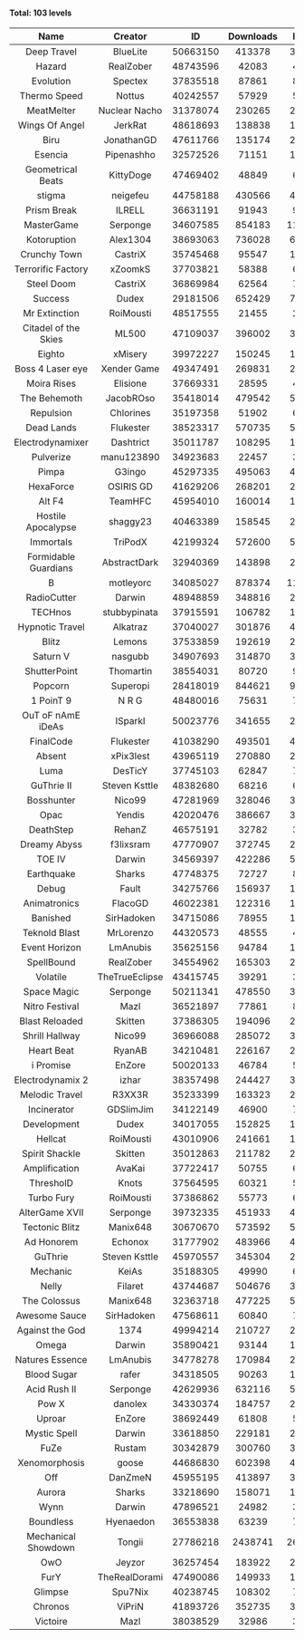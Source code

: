 #### Total: 103 levels

| Name | Creator | ID | Downloads | Likes |
|:---:|:---:|:---:|:---:|:---:|
| Deep Travel | BlueLite | 50663150 | 413378 | 35028
| Hazard | RealZober | 48743596 | 42083 | 4608
| Evolution | Spectex | 37835518 | 87861 | 8831
| Thermo Speed | Nottus | 40242557 | 57929 | 5362
| MeatMelter | Nuclear Nacho | 31378074 | 230265 | 24453
| Wings Of Angel | JerkRat | 48618693 | 138838 | 14857
| Biru | JonathanGD | 47611766 | 135174 | 21086
| Esencia | Pipenashho | 32572526 | 71151 | 10495
| Geometrical Beats | KittyDoge | 47469402 | 48849 | 6377
| stigma | neigefeu | 44758188 | 430566 | 49585
| Prism Break | ILRELL | 36631191 | 91943 | 9701
| MasterGame | Serponge | 34607585 | 854183 | 114669
| Kotoruption | Alex1304 | 38693063 | 736028 | 65437
| Crunchy Town | CastriX | 35745468 | 95547 | 13333
| Terrorific Factory | xZoomkS | 37703821 | 58388 | 6059
| Steel Doom | CastriX | 36869984 | 62564 | 7663
| Success | Dudex | 29181506 | 652429 | 74828
| Mr Extinction | RoiMousti | 48517555 | 21455 | 2495
| Citadel of the Skies | ML500 | 47109037 | 396002 | 31194
| Eighto | xMisery | 39972227 | 150245 | 13207
| Boss 4 Laser eye | Xender Game | 49347491 | 269831 | 23812
| Moira Rises | Elisione | 37669331 | 28595 | 4367
| The Behemoth | JacobROso | 35418014 | 479542 | 55826
| Repulsion | Chlorines | 35197358 | 51902 | 6931
| Dead Lands | Flukester | 38523317 | 570735 | 58236
| Electrodynamixer | Dashtrict | 35011787 | 108295 | 15811
| Pulverize | manu123890 | 34923683 | 22457 | 3587
| Pimpa | G3ingo | 45297335 | 495063 | 40916
| HexaForce | OSIRIS GD | 41629206 | 268201 | 21032
| Alt F4 | TeamHFC | 45954010 | 160014 | 13269
| Hostile Apocalypse | shaggy23 | 40463389 | 158545 | 24452
| Immortals | TriPodX | 42199324 | 572600 | 50336
| Formidable Guardians | AbstractDark | 32940369 | 143898 | 20856
| B | motleyorc | 34085027 | 878374 | 111169
| RadioCutter | Darwin | 48948859 | 348816 | 24460
| TECHnos | stubbypinata | 37915591 | 106782 | 12313
| Hypnotic Travel | Alkatraz | 37040027 | 301876 | 43020
| Blitz | Lemons | 37533859 | 192619 | 23533
| Saturn V | nasgubb | 34907693 | 314870 | 39468
| ShutterPoint | Thomartin | 38554031 | 80720 | 9228
| Popcorn | Superopi | 28418019 | 844621 | 95392
| 1 PoinT 9 | N R G | 48480016 | 75631 | 7502
| OuT oF nAmE iDeAs | ISparkI | 50023776 | 341655 | 26197
| FinalCode | Flukester | 41038290 | 493501 | 48677
| Absent | xPix3lest | 43965119 | 270880 | 21951
| Luma | DesTicY | 37745103 | 62847 | 7971
| GuThrie II | Steven Ksttle | 48382680 | 68216 | 6960
| Bosshunter | Nico99 | 47281969 | 328046 | 30065
| Opac | Yendis | 42020476 | 386667 | 37920
| DeathStep | RehanZ | 46575191 | 32782 | 3740
| Dreamy Abyss | f3lixsram | 47770907 | 372745 | 29266
| TOE IV | Darwin | 34569397 | 422286 | 51101
| Earthquake  | Sharks | 47748375 | 72727 | 8860
| Debug | Fault | 34275766 | 156937 | 19500
| Animatronics | FlacoGD | 46022381 | 122316 | 12607
| Banished | SirHadoken | 34715086 | 78955 | 10110
| Teknold Blast | MrLorenzo | 44320573 | 48555 | 4858
| Event Horizon | LmAnubis | 35625156 | 94784 | 11701
| SpellBound | RealZober | 34554962 | 165303 | 22385
| Volatile | TheTrueEclipse | 43415745 | 39291 | 3993
| Space Magic | Serponge | 50211341 | 478550 | 39445
| Nitro Festival | Mazl | 36521897 | 77861 | 8295
| Blast Reloaded | Skitten | 37386305 | 194096 | 21339
| Shrill Hallway | Nico99 | 36966088 | 285072 | 38443
| Heart Beat | RyanAB | 34210481 | 226167 | 28220
| i Promise | EnZore | 50020133 | 46784 | 5428
| Electrodynamix 2 | izhar | 38357498 | 244427 | 30216
| Melodic Travel | R3XX3R | 35233399 | 163323 | 28612
| Incinerator | GDSlimJim | 34122149 | 46900 | 7130
| Development | Dudex | 34017055 | 152825 | 17540
| Hellcat | RoiMousti | 43010906 | 241661 | 17425
| Spirit Shackle | Skitten | 35012863 | 211782 | 28421
| Amplification | AvaKai | 37722417 | 50755 | 6216
| ThresholD | Knots | 37564595 | 60321 | 5230
| Turbo Fury | RoiMousti | 37386862 | 55773 | 6509
| AlterGame XVII | Serponge | 39732335 | 451933 | 48507
| Tectonic Blitz | Manix648 | 30670670 | 573592 | 58709
| Ad Honorem | Echonox | 31777902 | 483966 | 49642
| GuThrie | Steven Ksttle | 45970557 | 345304 | 26047
| Mechanic | KeiAs | 35188305 | 49990 | 6251
| Nelly | Filaret | 43744687 | 504676 | 35243
| The Colossus | Manix648 | 32363718 | 477225 | 50988
| Awesome Sauce | SirHadoken | 47568611 | 60840 | 7106
| Against the God | 1374 | 49994214 | 210727 | 20149
| Omega | Darwin | 35890421 | 93144 | 11706
| Natures Essence | LmAnubis | 34778278 | 170984 | 22425
| Blood Sugar | rafer | 34318505 | 90263 | 11848
| Acid Rush II | Serponge | 42629936 | 632116 | 53032
| Pow X | danolex | 34330374 | 184757 | 28648
| Uproar | EnZore | 38692449 | 61808 | 5929
| Mystic Spell | Darwin | 33618850 | 229181 | 25981
| FuZe | Rustam | 30342879 | 300760 | 30447
| Xenomorphosis | goose | 44686830 | 602398 | 44181
| Off | DanZmeN | 45955195 | 413897 | 35311
| Aurora | Sharks | 33218690 | 158071 | 16669
| Wynn | Darwin | 47896521 | 24982 | 3150
| Boundless | Hyenaedon | 36553838 | 63239 | 7995
| Mechanical Showdown | Tongii | 27786218 | 2438741 | 264254
| OwO | Jeyzor | 36257454 | 183922 | 20020
| FurY | TheRealDorami | 47490086 | 149933 | 16359
| Glimpse | Spu7Nix | 40238745 | 108302 | 7435
| Chronos | ViPriN | 41893726 | 352735 | 31984
| Victoire | Mazl | 38038529 | 32986 | 3579
